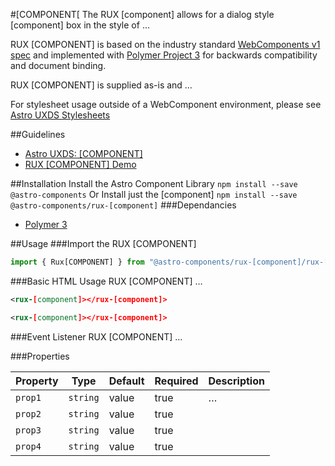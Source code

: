 #[COMPONENT[
The RUX [component] allows for a dialog style [component] box in the style of …

RUX [COMPONENT] is based on the industry standard [WebComponents v1 spec](https://html.spec.whatwg.org/multipage/custom-elements.html) and implemented with [Polymer Project 3](https://www.polymer-project.org) for backwards compatibility and document binding.

RUX [COMPONENT] is supplied as-is and …

For stylesheet usage outside of a WebComponent environment, please see [Astro UXDS Stylesheets](https://bitbucket.org/rocketcom/astro-styles)

##Guidelines

* [Astro UXDS: [COMPONENT]](https://www.astrouxds.com/library/[component])
* [RUX [COMPONENT] Demo](https://www.astrouxds.com/library/[component])

##Installation
Install the Astro Component Library
`npm install --save @astro-components`
Or Install just the [component]
`npm install --save @astro-components/rux-[component]`
###Dependancies

* [Polymer 3](https://www.polymer-project.com)

##Usage
###Import the RUX [COMPONENT]

```javascript
import { Rux[COMPONENT] } from "@astro-components/rux-[component]/rux-[component].js";
```

###Basic HTML Usage
RUX [COMPONENT] …

```xml
<rux-[component]></rux-[component]>
```

```xml
<rux-[component]></rux-[component]>
```

###Event Listener
RUX [COMPONENT] …

###Properties

| Property        | Type      | Default | Required | Description                                                                                                                                                                      |
| --------------- | --------- | ------- | -------- | -----------
| `prop1` | `string` | value | true | … |
| `prop2` | `string` | value | true | | … |
| `prop3` | `string` | value | true | | … |                                                            |
| `prop4` | `string` | value | true | | … |

